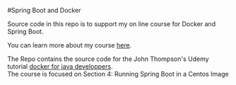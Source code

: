 #Spring Boot and Docker

Source code in this repo is to support my on line course for Docker and Spring Boot. 

You can learn more about my course [here](http://courses.springframework.guru).

The Repo contains the source code for the John Thompson's Udemy tutorial [docker for java developpers](https://www.udemy.com/course/docker-for-java-developers/).<br>The course is focused on Section 4: Running Spring Boot in a Centos Image
